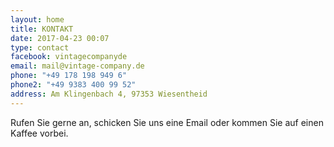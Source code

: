 ```yaml
---
layout: home
title: KONTAKT
date: 2017-04-23 00:07
type: contact
facebook: vintagecompanyde
email: mail@vintage-company.de
phone: "+49 178 198 949 6"
phone2: "+49 9383 400 99 52"
address: Am Klingenbach 4, 97353 Wiesentheid
---
```



Rufen Sie gerne an, schicken Sie uns eine Email oder kommen Sie auf einen Kaffee vorbei.